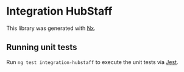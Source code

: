 # Integration HubStaff

This library was generated with [Nx](https://nx.dev).

## Running unit tests

Run `ng test integration-hubstaff` to execute the unit tests via [Jest](https://jestjs.io).
